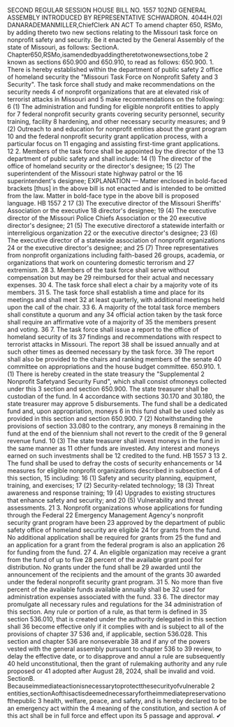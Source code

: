 SECOND REGULAR SESSION
HOUSE BILL NO. 1557
102ND GENERAL ASSEMBLY
INTRODUCED BY REPRESENTATIVE SCHWADRON.
4044H.02I DANARADEMANMILLER,ChiefClerk
AN ACT
To amend chapter 650, RSMo, by adding thereto two new sections relating to the Missouri
task force on nonprofit safety and security.
Be it enacted by the General Assembly of the state of Missouri, as follows:
SectionA. Chapter650,RSMo,isamendedbyaddingtheretotwonewsections,tobe
2 known as sections 650.900 and 650.910, to read as follows:
650.900. 1. There is hereby established within the department of public safety
2 office of homeland security the "Missouri Task Force on Nonprofit Safety and
3 Security". The task force shall study and make recommendations on the security needs
4 of nonprofit organizations that are at elevated risk of terrorist attacks in Missouri and
5 make recommendations on the following:
6 (1) The administration and funding for eligible nonprofit entities to apply for
7 federal nonprofit security grants covering security personnel, security training, facility
8 hardening, and other necessary security measures; and
9 (2) Outreach to and education for nonprofit entities about the grant program
10 and the federal nonprofit security grant application process, with a particular focus on
11 engaging and assisting first-time grant applications.
12 2. Members of the task force shall be appointed by the director of the
13 department of public safety and shall include:
14 (1) The director of the office of homeland security or the director's designee;
15 (2) The superintendent of the Missouri state highway patrol or the
16 superintendent's designee;
EXPLANATION — Matter enclosed in bold-faced brackets [thus] in the above bill is not enacted and is
intended to be omitted from the law. Matter in bold-face type in the above bill is proposed language.
HB 1557 2
17 (3) The executive director of the Missouri Sheriffs' Association or the executive
18 director's designee;
19 (4) The executive director of the Missouri Police Chiefs Association or the
20 executive director's designee;
21 (5) The executive directorof a statewide interfaith or interreligious organization
22 or the executive director's designee;
23 (6) The executive director of a statewide association of nonprofit organizations
24 or the executive director's designee; and
25 (7) Three representatives from nonprofit organizations including faith-based
26 groups, academia, or organizations that work on countering domestic terrorism and
27 extremism.
28 3. Members of the task force shall serve without compensation but may be
29 reimbursed for their actual and necessary expenses.
30 4. The task force shall elect a chair by a majority vote of its members.
31 5. The task force shall establish a time and place for its meetings and shall meet
32 at least quarterly, with additional meetings held upon the call of the chair.
33 6. A majority of the total task force members shall constitute a quorum and any
34 official action taken by the task force shall require an affirmative vote of a majority of
35 the members present and voting.
36 7. The task force shall issue a report to the office of homeland security of its
37 findings and recommendations with respect to terrorist attacks in Missouri. The report
38 shall be issued annually and at such other times as deemed necessary by the task force.
39 The report shall also be provided to the chairs and ranking members of the senate
40 committee on appropriations and the house budget committee.
650.910. 1. (1) There is hereby created in the state treasury the "Supplemental
2 Nonprofit Safetyand Security Fund", which shall consist ofmoneys collected under this
3 section and section 650.900. The state treasurer shall be custodian of the fund. In
4 accordance with sections 30.170 and 30.180, the state treasurer may approve
5 disbursements. The fund shall be a dedicated fund and, upon appropriation, moneys
6 in this fund shall be used solely as provided in this section and section 650.900.
7 (2) Notwithstanding the provisions of section 33.080 to the contrary, any moneys
8 remaining in the fund at the end of the biennium shall not revert to the credit of the
9 general revenue fund.
10 (3) The state treasurer shall invest moneys in the fund in the same manner as
11 other funds are invested. Any interest and moneys earned on such investments shall be
12 credited to the fund.
HB 1557 3
13 2. The fund shall be used to defray the costs of security enhancements or
14 measures for eligible nonprofit organizations described in subsection 4 of this section,
15 including:
16 (1) Safety and security planning, equipment, training, and exercises;
17 (2) Security-related technology;
18 (3) Threat awareness and response training;
19 (4) Upgrades to existing structures that enhance safety and security; and
20 (5) Vulnerability and threat assessments.
21 3. Nonprofit organizations whose applications for funding through the Federal
22 Emergency Management Agency's nonprofit security grant program have been
23 approved by the department of public safety office of homeland security are eligible
24 for grants from the fund. No additional application shall be required for grants from
25 the fund and an application for a grant from the federal program is also an application
26 for funding from the fund.
27 4. An eligible organization may receive a grant from the fund of up to five
28 percent of the available grant pool for distribution. No grants under the fund shall be
29 awarded until the announcement of the recipients and the amount of the grants
30 awarded under the federal nonprofit security grant program.
31 5. No more than five percent of the available funds available annually shall be
32 used for administration expenses associated with the fund.
33 6. The director may promulgate all necessary rules and regulations for the
34 administration of this section. Any rule or portion of a rule, as that term is defined in
35 section 536.010, that is created under the authority delegated in this section shall
36 become effective only if it complies with and is subject to all of the provisions of chapter
37 536 and, if applicable, section 536.028. This section and chapter 536 are nonseverable
38 and if any of the powers vested with the general assembly pursuant to chapter 536 to
39 review, to delay the effective date, or to disapprove and annul a rule are subsequently
40 held unconstitutional, then the grant of rulemaking authority and any rule proposed or
41 adopted after August 28, 2024, shall be invalid and void.
SectionB. Becauseimmediateactionisnecessarytoprotectthesecurityofvulnerable
2 entities,sectionAofthisactisdeemednecessaryfortheimmediatepreservationofthepublic
3 health, welfare, peace, and safety, and is hereby declared to be an emergency act within the
4 meaning of the constitution, and section A of this act shall be in full force and effect upon its
5 passage and approval.
✔